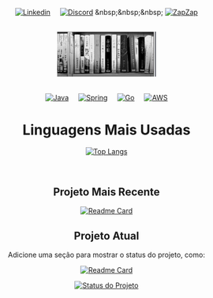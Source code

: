 <div align="center">

[![Linkedin](https://img.shields.io/badge/LinkedIn-0077B5?style=for-the-badge&logo=linkedin&logoColor=white)](https://www.linkedin.com/in/lucasgrfzan/)
&nbsp;&nbsp;&nbsp;
[![Discord](https://img.shields.io/badge/Discord-7289DA?style=for-the-badge&logo=discord&logoColor=white)]([https://discord.com/seu-usuario](https://discordlookup.com/user/744312574635409408))
&nbsp;&nbsp;&nbsp;
[![ZapZap](https://img.shields.io/badge/WhatsApp-25D366?style=for-the-badge&logo=whatsapp&logoColor=white)](https://wa.me/5511952255818)

<br>
<img src="23c063fa2ea57199dcead7128e0638ef.jpg" alt="Imagem de perfil" width="200">
<br><br>

[![Java](https://img.shields.io/badge/Java-ED8B00?style=for-the-badge&logo=openjdk&logoColor=white)](https://www.java.com/)
&nbsp;&nbsp;&nbsp;
[![Spring](https://img.shields.io/badge/Spring-6DB33F?style=for-the-badge&logo=spring&logoColor=white)](https://spring.io/)
&nbsp;&nbsp;&nbsp;
[![Go](https://img.shields.io/badge/Go-00ADD8?style=for-the-badge&logo=go&logoColor=white)](https://jwt.io/)
&nbsp;&nbsp;&nbsp;
[![AWS](https://img.shields.io/badge/Amazon_AWS-232F3E?style=for-the-badge&logo=amazon-aws&logoColor=white)](https://aws.amazon.com/)

# Linguagens Mais Usadas

[![Top Langs](https://github-readme-stats.vercel.app/api/top-langs/?username=DigaLugas&layout=compact&theme=dark)](https://github.com/anuraghazra/github-readme-stats)

<br>

## Projeto Mais Recente
[![Readme Card](https://github-readme-stats.vercel.app/api/pin/?username=DigaLugas&repo=gameoflife&theme=dark)](https://github.com/anuraghazra/github-readme-stats)

## Projeto Atual

Adicione uma seção para mostrar o status do projeto, como:

[![Readme Card](https://github-readme-stats.vercel.app/api/pin/?username=DigaLugas&repo=DimDim-Bank&theme=dark)](https://github.com/anuraghazra/github-readme-stats)

[![Status do Projeto](https://img.shields.io/badge/Status-Em%20Desenvolvimento-brightgreen)](https://github.com/DigaLugas/DimDim-Bank)

<br>

</div>

